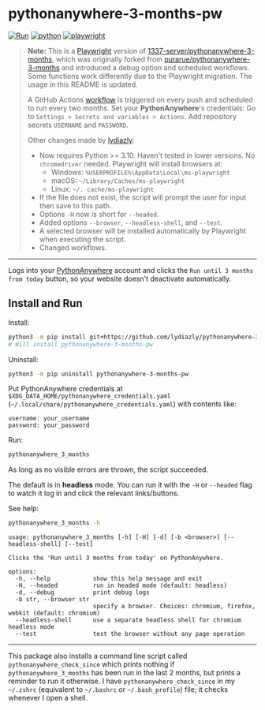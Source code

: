 # pythonanywhere-3-months-pw

[![Run](https://github.com/lydiazly/pythonanywhere-3-months/actions/workflows/run-task.yml/badge.svg?branch=master)](https://github.com/lydiazly/pythonanywhere-3-months/actions/workflows/run-task.yml)
[![python](https://img.shields.io/badge/Python-3.10--3.12-3776AB?logo=python&logoColor=white)](https://www.python.org)
[![playwright](https://img.shields.io/badge/Playwright->=0.7.0-44BA4C)](https://playwright.dev/python)

> **Note:**
> This is a [Playwright](https://playwright.dev/python) version of [1337-server/pythonanywhere-3-months](https://github.com/1337-server/pythonanywhere-3-months), which was originally forked from [purarue/pythonanywhere-3-months](https://github.com/purarue/pythonanywhere-3-months) and introduced a debug option and scheduled workflows. Some functions work differently due to the Playwright migration. The usage in this README is updated.
>
> A GitHub Actions [workflow](https://github.com/lydiazly/pythonanywhere-3-months/actions/workflows/run-task.yml) is triggered on every push and scheduled to run every two months.
> Set your **PythonAnywhere**'s credentials:
> Go to `Settings > Secrets and variables > Actions`. Add repository secrets `USERNAME` and `PASSWORD`.
>
> Other changes made by [lydiazly](https://github.com/lydiazly):
>
> - Now requires Python >= 3.10. Haven't tested in lower versions. No `chromedriver` needed. Playwright will install browsers at:
>   - Windows: `%USERPROFILE%\AppData\Local\ms-playwright`
>   - macOS: `~/Library/Caches/ms-playwright`
>   - Linux: `~/. cache/ms-playwright`
> - If the file does not exist, the script will prompt the user for input then save to this path.
> - Options `-H` now is short for `--headed`.
> - Added options `--browser`, `--headless-shell`, and `--test`.
> - A selected browser will be installed automatically by Playwright when executing the script.
> - Changed workflows.

---

Logs into your [PythonAnywhere](https://www.pythonanywhere.com/) account and clicks the `Run until 3 months from today` button, so your website doesn't deactivate automatically.

## Install and Run

Install:

```sh
python3 -m pip install git+https://github.com/lydiazly/pythonanywhere-3-months
# Will install pythonanywhere-3-months-pw
```

Uninstall:

```sh
python3 -m pip uninstall pythonanywhere-3-months-pw
```

Put PythonAnywhere credentials at `$XDG_DATA_HOME/pythonanywhere_credentials.yaml` (`~/.local/share/pythonanywhere_credentials.yaml`) with contents like:

```text
username: your_username
password: your_password
```

Run:

```sh
pythonanywhere_3_months
```

As long as no visible errors are thrown, the script succeeded.

The default is in **headless** mode. You can run it with the `-H` or `--headed` flag to watch it log in and click the relevant links/buttons.

See help:

```sh
pythonanywhere_3_months -h
```

```text
usage: pythonanywhere_3_months [-h] [-H] [-d] [-b <browser>] [--headless-shell] [--test]

Clicks the 'Run until 3 months from today' on PythonAnywhere.

options:
  -h, --help            show this help message and exit
  -H, --headed          run in headed mode (default: headless)
  -d, --debug           print debug logs
  -b str, --browser str
                        specify a browser. Choices: chromium, firefox, webkit (default: chromium)
  --headless-shell      use a separate headless shell for chromium headless mode
  --test                test the browser without any page operation
```

---

This package also installs a command line script called `pythonanywhere_check_since` which prints nothing if `pythonanywhere_3_months` has been run in the last 2 months, but prints a reminder to run it otherwise. I have `pythonanywhere_check_since` in my `~/.zshrc` (equivalent to `~/.bashrc` or `~/.bash_profile`) file; it checks whenever I open a shell.
